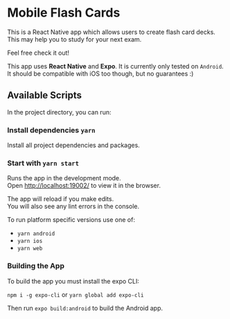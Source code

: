 # Mobile Flash Cards

This is a React Native app which allows users to create flash card decks. This may help you to study for your next exam.

Feel free check it out!

This app uses **React Native** and **Expo**. It is currently only tested on `Android`. It should be compatible with iOS too though, but no guarantees :)

## Available Scripts

In the project directory, you can run:

### Install dependencies `yarn`

Install all project dependencies and packages.

### Start with `yarn start`

Runs the app in the development mode.<br />
Open [http://localhost:19002/](http://localhost:19002/) to view it in the browser.

The app will reload if you make edits.<br />
You will also see any lint errors in the console.

To run platform specific versions use one of:

- `yarn android`
- `yarn ios`
- `yarn web`

### Building the App

To build the app you must install the expo CLI:

`npm i -g expo-cli` or `yarn global add expo-cli`

Then run `expo build:android` to build the Android app.
